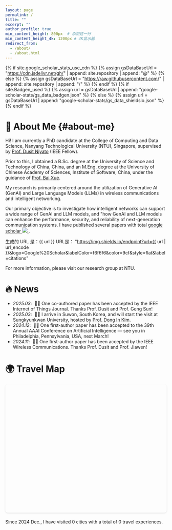 ```yaml
---
layout: page  
permalink: /
title: ""
excerpt: ""
author_profile: true
min_content_height: 800px  # 添加这一行
min_content_height_4k: 1200px # 4K显示器
redirect_from: 
  - /about/
  - /about.html
---
```



{% if site.google_scholar_stats_use_cdn %}
{% assign gsDataBaseUrl = "https://cdn.jsdelivr.net/gh/" | append: site.repository | append: "@" %}
{% else %}
{% assign gsDataBaseUrl = "https://raw.githubusercontent.com/" | append: site.repository | append: "/" %}
{% endif %}
{% if site.Badgen_used %}
{% assign url = gsDataBaseUrl | append: "google-scholar-stats/gs_data_badgen.json" %}
{% else %}
{% assign url = gsDataBaseUrl | append: "google-scholar-stats/gs_data_shieldsio.json" %}
{% endif %}

<span class='anchor' id='about-me'></span>

<!--Lorem ipsum dolor sit amet, consectetur adipiscing elit. Vivamus ornare aliquet ipsum, ac tempus justo dapibus sit amet. Suspendisse condimentum, libero vel tempus mattis, risus risus vulputate libero, elementum fermentum mi neque vel nisl. Maecenas facilisis maximus dignissim. Curabitur mattis vulputate dui, tincidunt varius libero luctus eu. Mauris mauris nulla, scelerisque eget massa id, tincidunt congue felis. Sed convallis tempor ipsum rhoncus viverra. Pellentesque nulla orci, accumsan volutpat fringilla vitae, maximus sit amet tortor. Aliquam ultricies odio ut volutpat scelerisque. Donec nisl nisl, porttitor vitae pharetra quis, fringilla sed mi. Fusce pretium dolor ut aliquam consequat. Cras volutpat, tellus accumsan mattis molestie, nisl lacus tempus massa, nec malesuada tortor leo vel quam. Aliquam vel ex consectetur, vehicula leo nec, efficitur eros. Donec convallis non urna quis feugiat.-->

# 👋 About Me {#about-me}

Hi! I am currently a PhD candidate at the College of Computing and Data Science, Nanyang Technological University (NTU), Singapore, supervised by [Prof. Dusit Niyato](https://personal.ntu.edu.sg/dniyato/) (IEEE Fellow).

Prior to this, I obtained a B.Sc. degree at the University of Science and Technology of China, China, and an M.Eng. degree at the University of Chinese Academy of Sciences, Institute of Software, China, under the guidance of [Prof. Bai Xue](https://lcs.ios.ac.cn/~xuebai/).

My research is primarily centered around the utilization of Generative AI (GenAI) and Large Language Models (LLMs) in wireless communications and intelligent networking. 

Our primary objective is to investigate how intelligent networks can support a wide range of GenAI and LLM models, and "how GenAI and LLM models can enhance the performance, security, and reliability of next-generation communication systems. I have published several papers with total <a href='https://scholar.google.com/citations?user=FI6q53MAAAAJ'>google scholar </a> <a href='https://scholar.google.com/citations?user=FI6q53MAAAAJ'>
<img src="https://badgen.net/https/{{ url | url_encode }}?color=9cf&label=citations">
</a>. 

生成的 URL 是：{{ url }}
URL是： "https://img.shields.io/endpoint?url={{ url | url_encode }}&logo=Google%20Scholar&labelColor=f6f6f6&color=9cf&style=flat&label=citations"

<!-- <a href='https://scholar.google.com/citations?user=FI6q53MAAAAJ'>
<img src="https://img.shields.io/endpoint?url={{ url | url_encode }}&logo=Google%20Scholar&labelColor=f6f6f6&color=9cf&style=flat&label=citations">
</a>. 
-->


For more information, please visit our research group at NTU.

<!--  My research interest includes neural machine translation and computer vision. I have published more than 100 papers at the top international AI conferences with total <a href='https://scholar.google.com/citations?user=FI6q53MAAAAJ'>google scholar citations <strong><span id='total_cit'>260000+</span></strong></a> <a href='https://scholar.google.com/citations?user=FI6q53MAAAAJ'><img src="https://img.shields.io/endpoint?url={{ url | url_encode }}&logo=Google%20Scholar&labelColor=f6f6f6&color=9cf&style=flat&label=citations"></a> -->

<!-- (You can also use google scholar badge <a href='https://scholar.google.com/citations?user=FI6q53MAAAAJ'><img src="https://img.shields.io/endpoint?url={{ url | url_encode }}&logo=Google%20Scholar&labelColor=f6f6f6&color=9cf&style=flat&label=citations"></a>).-->


# 🔥 News
- *2025.03*: &nbsp;🎉🎉 One co-authored paper has been accepted by the IEEE Internet of Things Journal. Thanks Prof. Dusit and Prof. Geng Sun!
- *2025.03*: &nbsp;📖📖 I arrive in Suwon, South Korea, and will start the visit at Sungkyunkwan University, hosted by [Prof. Dong In Kim](https://scholar.google.com/citations?user=v2chr7kAAAAJ&hl=en).
- *2024.12*: &nbsp;🎉🎉 One first-author paper has been accepted to the 39th Annual AAAI Conference on Artificial Intelligence — see you in Philadelphia, Pennsylvania, USA, next March!
- *2024.11*: &nbsp;🎉🎉 One first-author paper has been accepted by the IEEE Wireless Communications. Thanks Prof. Dusit and Prof. Jiawen!



# 🌍 Travel Map

<div id="travel-map" style="height: 400px; width: 100%; border-radius: 8px; margin: 20px 0; position: relative; z-index: 1;"></div>
<p class="map-stats">Since 2024 Dec., I have visited <span id="total-cities">0</span> cities with a total of <span id="total-visits">0</span> travel experiences.</p>
<style>
  #travel-map {
    box-shadow: 0 2px 5px rgba(0, 0, 0, 0.1);
    margin-bottom: 15px;
  }
  
  /* 其他样式保持不变 */
</style>
<!-- Leaflet 地图库 -->
<link rel="stylesheet" href="https://cdnjs.cloudflare.com/ajax/libs/leaflet/1.9.4/leaflet.css" />
<script src="https://cdnjs.cloudflare.com/ajax/libs/leaflet/1.9.4/leaflet.js"></script>
<script>
  // 初始化函数
  function initMap() {
    console.log("初始化地图...");
    
    // 检查地图容器是否存在
    const mapContainer = document.getElementById('travel-map');
    if (!mapContainer) {
      console.error("找不到地图容器");
      return;
    }
    
    // 如果地图已存在，只刷新布局
    if (window.travelMap) {
      console.log("地图已存在，刷新布局");
      window.travelMap.invalidateSize();
      return;
    }
    
    console.log("创建新地图实例");
    // 初始化地图
    const map = L.map('travel-map').setView([30, 105], 2);
    window.travelMap = map;
    
    // 添加瓦片图层
    try {
      L.tileLayer('https://{s}.tile.openstreetmap.org/{z}/{x}/{y}.png', {
        maxZoom: 10,
        attribution: '© OpenStreetMap contributors'
      }).addTo(map);
    } catch (e) {
      console.error("主要瓦片源加载失败，尝试备用源", e);
      
      // 备用瓦片源
      L.tileLayer('https://tile.openstreetmap.de/{z}/{x}/{y}.png', {
        maxZoom: 10,
        attribution: '© OpenStreetMap contributors'
      }).addTo(map);
    }
    
    // 使用 Jekyll 从 YAML 文件中获取旅行数据
    const travelData = {{ site.data.travel.cities | jsonify }} || [];
    
    // 处理旅行数据并添加标记
    travelData.forEach(entry => {
      const totalVisits = entry.visits.length;
      const recentVisits = entry.visits.slice(0, Math.min(5, totalVisits)).reverse();
      
      const popupContent = `
        <strong>${entry.city}</strong><br/>
        🧭 Total trips: ${totalVisits}<br/>
        🕒 Most recent ${recentVisits.length} trips:<br/>
        <ul style="padding-left: 16px; margin: 5px 0;">
          ${recentVisits.map(date => `<li>${date}</li>`).join("")}
        </ul>
      `;
      
      // 根据访问次数调整圆点大小
      const baseSize = 3;
      const growthFactor = 0.7;
      const maxVisitsForSize = 8;
      const effectiveVisits = Math.min(totalVisits, maxVisitsForSize);
      const radius = baseSize + effectiveVisits * growthFactor;
      
      L.circleMarker([entry.lat, entry.lon], {
        radius: radius,
        fillColor: "#d62728",
        color: "#b22222",
        weight: 1,
        opacity: 1,
        fillOpacity: 0.7
      }).bindPopup(popupContent).addTo(map);
    });
    
    // 更新统计数字
    document.getElementById('total-cities').textContent = travelData.length;
    let totalVisits = 0;
    travelData.forEach(entry => {
      totalVisits += entry.visits.length;
    });
    document.getElementById('total-visits').textContent = totalVisits;
    
    // 强制刷新地图布局
    setTimeout(function() {
      map.invalidateSize();
    }, 100);
  }

  // 立即尝试初始化
  initMap();
  
  // 定期检查并尝试初始化地图（轮询机制）
  function checkAndInitMap() {
    const mapContainer = document.getElementById('travel-map');
    if (mapContainer) {
      if (!window.travelMap) {
        console.log("轮询检测到地图容器但没有地图实例，初始化地图");
        initMap();
      } else {
        // 确保地图布局正确
        window.travelMap.invalidateSize();
      }
    }
  }
  
  // 每1秒检查一次地图状态
  setInterval(checkAndInitMap, 1000);
  
  // 各种事件监听
  window.addEventListener('load', initMap);
  window.addEventListener('DOMContentLoaded', initMap);
  window.addEventListener('resize', function() {
    if (window.travelMap) window.travelMap.invalidateSize();
  });
  window.addEventListener('hashchange', function() {
    console.log("URL哈希变化，多次尝试初始化地图");
    setTimeout(initMap, 100);
    setTimeout(initMap, 500);
    setTimeout(initMap, 1000);
  });
  window.addEventListener('popstate', function() {
    console.log("历史状态变化，尝试初始化地图");
    setTimeout(initMap, 300);
  });
  
  // 为内部链接添加处理
  document.addEventListener('DOMContentLoaded', function() {
    const links = document.querySelectorAll('a[href^="#"]');
    links.forEach(link => {
      link.addEventListener('click', function() {
        console.log("检测到内部链接点击");
        setTimeout(initMap, 300);
      });
    });
  });
</script>


